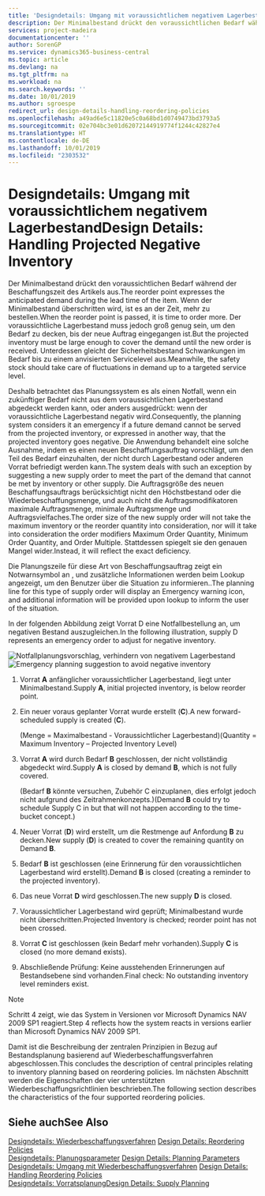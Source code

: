 ```yaml
---
title: 'Designdetails: Umgang mit voraussichtlichem negativem Lagerbestand | Microsoft Docs'
description: Der Minimalbestand drückt den voraussichtlichen Bedarf während der Beschaffungszeit des Artikels aus. Wenn der Minimalbestand überschritten wird, ist es an der Zeit, mehr zu bestellen. Der voraussichtliche Lagerbestand muss jedoch groß genug sein, um den Bedarf zu decken, bis der neue Auftrag eingegangen ist. Unterdessen gleicht der Sicherheitsbestand Schwankungen im Bedarf bis zu einem anvisierten Servicelevel aus.
services: project-madeira
documentationcenter: ''
author: SorenGP
ms.service: dynamics365-business-central
ms.topic: article
ms.devlang: na
ms.tgt_pltfrm: na
ms.workload: na
ms.search.keywords: ''
ms.date: 10/01/2019
ms.author: sgroespe
redirect_url: design-details-handling-reordering-policies
ms.openlocfilehash: a49ad6e5c11820e5c0a68bd1d0749473bd3793a5
ms.sourcegitcommit: 02e704bc3e01d62072144919774f1244c42827e4
ms.translationtype: HT
ms.contentlocale: de-DE
ms.lasthandoff: 10/01/2019
ms.locfileid: "2303532"
---
```

# <a name="design-details-handling-projected-negative-inventory"></a><span data-ttu-id="8cf1f-106">Designdetails: Umgang mit voraussichtlichem negativem Lagerbestand</span><span class="sxs-lookup"><span data-stu-id="8cf1f-106">Design Details: Handling Projected Negative Inventory</span></span>
<span data-ttu-id="8cf1f-107">Der Minimalbestand drückt den voraussichtlichen Bedarf während der Beschaffungszeit des Artikels aus.</span><span class="sxs-lookup"><span data-stu-id="8cf1f-107">The reorder point expresses the anticipated demand during the lead time of the item.</span></span> <span data-ttu-id="8cf1f-108">Wenn der Minimalbestand überschritten wird, ist es an der Zeit, mehr zu bestellen.</span><span class="sxs-lookup"><span data-stu-id="8cf1f-108">When the reorder point is passed, it is time to order more.</span></span> <span data-ttu-id="8cf1f-109">Der voraussichtliche Lagerbestand muss jedoch groß genug sein, um den Bedarf zu decken, bis der neue Auftrag eingegangen ist.</span><span class="sxs-lookup"><span data-stu-id="8cf1f-109">But the projected inventory must be large enough to cover the demand until the new order is received.</span></span> <span data-ttu-id="8cf1f-110">Unterdessen gleicht der Sicherheitsbestand Schwankungen im Bedarf bis zu einem anvisierten Servicelevel aus.</span><span class="sxs-lookup"><span data-stu-id="8cf1f-110">Meanwhile, the safety stock should take care of fluctuations in demand up to a targeted service level.</span></span>  

 <span data-ttu-id="8cf1f-111">Deshalb betrachtet das Planungssystem es als einen Notfall, wenn ein zukünftiger Bedarf nicht aus dem voraussichtlichen Lagerbestand abgedeckt werden kann, oder anders ausgedrückt: wenn der voraussichtliche Lagerbestand negativ wird.</span><span class="sxs-lookup"><span data-stu-id="8cf1f-111">Consequently, the planning system considers it an emergency if a future demand cannot be served from the projected inventory, or expressed in another way, that the projected inventory goes negative.</span></span> <span data-ttu-id="8cf1f-112">Die Anwendung behandelt eine solche Ausnahme, indem es einen neuen Beschaffungsauftrag vorschlägt, um den Teil des Bedarf einzuhalten, der nicht durch Lagerbestand oder anderen Vorrat befriedigt werden kann.</span><span class="sxs-lookup"><span data-stu-id="8cf1f-112">The system deals with such an exception by suggesting a new supply order to meet the part of the demand that cannot be met by inventory or other supply.</span></span> <span data-ttu-id="8cf1f-113">Die Auftragsgröße des neuen Beschaffungsauftrags berücksichtigt nicht den Höchstbestand oder die Wiederbeschaffungsmenge, und auch nicht die Auftragsmodifikatoren maximale Auftragsmenge, minimale Auftragsmenge und Auftragsvielfaches.</span><span class="sxs-lookup"><span data-stu-id="8cf1f-113">The order size of the new supply order will not take the maximum inventory or the reorder quantity into consideration, nor will it take into consideration the order modifiers Maximum Order Quantity, Minimum Order Quantity, and Order Multiple.</span></span> <span data-ttu-id="8cf1f-114">Stattdessen spiegelt sie den genauen Mangel wider.</span><span class="sxs-lookup"><span data-stu-id="8cf1f-114">Instead, it will reflect the exact deficiency.</span></span>  

 <span data-ttu-id="8cf1f-115">Die Planungszeile für diese Art von Beschaffungsauftrag zeigt ein Notwarnsymbol an , und zusätzliche Informationen werden beim Lookup angezeigt, um den Benutzer über die Situation zu informieren..</span><span class="sxs-lookup"><span data-stu-id="8cf1f-115">The planning line for this type of supply order will display an Emergency warning icon, and additional information will be provided upon lookup to inform the user of the situation.</span></span>  

 <span data-ttu-id="8cf1f-116">In der folgenden Abbildung zeigt Vorrat D eine Notfallbestellung an, um negativen Bestand auszugleichen.</span><span class="sxs-lookup"><span data-stu-id="8cf1f-116">In the following illustration, supply D represents an emergency order to adjust for negative inventory.</span></span>  

 <span data-ttu-id="8cf1f-117">![Notfallplanungsvorschlag, verhindern von negativem Lagerbestand](media/nav_app_supply_planning_2_negative_inventory.png "Notfallplanungsvorschlag, verhindern von negativem Lagerbestand")</span><span class="sxs-lookup"><span data-stu-id="8cf1f-117">![Emergency planning suggestion to avoid negative inventory](media/nav_app_supply_planning_2_negative_inventory.png "Emergency planning suggestion to avoid negative inventory")</span></span>  

1.  <span data-ttu-id="8cf1f-118">Vorrat **A** anfänglicher voraussichtlicher Lagerbestand, liegt unter Minimalbestand.</span><span class="sxs-lookup"><span data-stu-id="8cf1f-118">Supply **A**, initial projected inventory, is below reorder point.</span></span>  
2.  <span data-ttu-id="8cf1f-119">Ein neuer voraus geplanter Vorrat wurde erstellt (**C**).</span><span class="sxs-lookup"><span data-stu-id="8cf1f-119">A new forward-scheduled supply is created (**C**).</span></span>  

     <span data-ttu-id="8cf1f-120">(Menge = Maximalbestand - Voraussichtlicher Lagerbestand)</span><span class="sxs-lookup"><span data-stu-id="8cf1f-120">(Quantity = Maximum Inventory – Projected Inventory Level)</span></span>  
3.  <span data-ttu-id="8cf1f-121">Vorrat **A** wird durch Bedarf **B** geschlossen, der nicht vollständig abgedeckt wird.</span><span class="sxs-lookup"><span data-stu-id="8cf1f-121">Supply **A** is closed by demand **B**, which is not fully covered.</span></span>  

     <span data-ttu-id="8cf1f-122">(Bedarf **B** könnte versuchen, Zubehör C einzuplanen, dies erfolgt jedoch nicht aufgrund des Zeitrahmenkonzepts.)</span><span class="sxs-lookup"><span data-stu-id="8cf1f-122">(Demand **B** could try to schedule Supply C in but that will not happen according to the time-bucket concept.)</span></span>  
4.  <span data-ttu-id="8cf1f-123">Neuer Vorrat (**D**) wird erstellt, um die Restmenge auf Anfordung **B** zu decken.</span><span class="sxs-lookup"><span data-stu-id="8cf1f-123">New supply (**D**) is created to cover the remaining quantity on Demand **B**.</span></span>  
5.  <span data-ttu-id="8cf1f-124">Bedarf **B** ist geschlossen (eine Erinnerung für den voraussichtlichen Lagerbestand wird erstellt).</span><span class="sxs-lookup"><span data-stu-id="8cf1f-124">Demand **B** is closed (creating a reminder to the projected inventory).</span></span>  
6.  <span data-ttu-id="8cf1f-125">Das neue Vorrat **D** wird geschlossen.</span><span class="sxs-lookup"><span data-stu-id="8cf1f-125">The new supply **D** is closed.</span></span>  
7.  <span data-ttu-id="8cf1f-126">Voraussichtlicher Lagerbestand wird geprüft; Minimalbestand wurde nicht überschritten.</span><span class="sxs-lookup"><span data-stu-id="8cf1f-126">Projected Inventory is checked; reorder point has not been crossed.</span></span>  
8.  <span data-ttu-id="8cf1f-127">Vorrat **C** ist geschlossen (kein Bedarf mehr vorhanden).</span><span class="sxs-lookup"><span data-stu-id="8cf1f-127">Supply **C** is closed (no more demand exists).</span></span>  
9. <span data-ttu-id="8cf1f-128">Abschließende Prüfung: Keine ausstehenden Erinnerungen auf Bestandsebene sind vorhanden.</span><span class="sxs-lookup"><span data-stu-id="8cf1f-128">Final check: No outstanding inventory level reminders exist.</span></span>  

> [!NOTE]  
>  <span data-ttu-id="8cf1f-129">Schritt 4 zeigt, wie das System in Versionen vor Microsoft Dynamics NAV 2009 SP1 reagiert.</span><span class="sxs-lookup"><span data-stu-id="8cf1f-129">Step 4 reflects how the system reacts in versions earlier than Microsoft Dynamics NAV 2009 SP1.</span></span>  

 <span data-ttu-id="8cf1f-130">Damit ist die Beschreibung der zentralen Prinzipien in Bezug auf Bestandsplanung basierend auf Wiederbeschaffungsverfahren abgeschlossen.</span><span class="sxs-lookup"><span data-stu-id="8cf1f-130">This concludes the description of central principles relating to inventory planning based on reordering policies.</span></span> <span data-ttu-id="8cf1f-131">Im nächsten Abschnitt werden die Eigenschaften der vier unterstützten Wiederbeschaffungsrichtlinien beschrieben.</span><span class="sxs-lookup"><span data-stu-id="8cf1f-131">The following section describes the characteristics of the four supported reordering policies.</span></span>  

## <a name="see-also"></a><span data-ttu-id="8cf1f-132">Siehe auch</span><span class="sxs-lookup"><span data-stu-id="8cf1f-132">See Also</span></span>  
 <span data-ttu-id="8cf1f-133">[Designdetails: Wiederbeschaffungsverfahren](design-details-reordering-policies.md) </span><span class="sxs-lookup"><span data-stu-id="8cf1f-133">[Design Details: Reordering Policies](design-details-reordering-policies.md) </span></span>  
 <span data-ttu-id="8cf1f-134">[Designdetails: Planungsparameter](design-details-planning-parameters.md) </span><span class="sxs-lookup"><span data-stu-id="8cf1f-134">[Design Details: Planning Parameters](design-details-planning-parameters.md) </span></span>  
 <span data-ttu-id="8cf1f-135">[Designdetails: Umgang mit Wiederbeschaffungsverfahren](design-details-handling-reordering-policies.md) </span><span class="sxs-lookup"><span data-stu-id="8cf1f-135">[Design Details: Handling Reordering Policies](design-details-handling-reordering-policies.md) </span></span>  
 [<span data-ttu-id="8cf1f-136">Designdetails: Vorratsplanung</span><span class="sxs-lookup"><span data-stu-id="8cf1f-136">Design Details: Supply Planning</span></span>](design-details-supply-planning.md)

